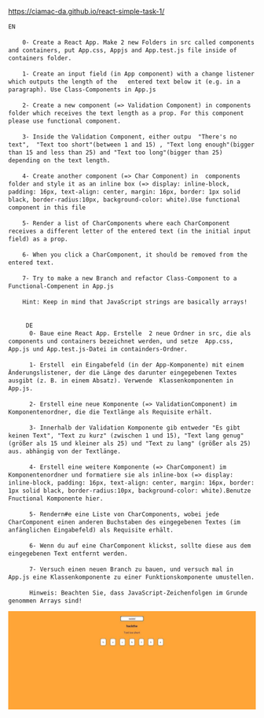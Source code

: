 https://ciamac-da.github.io/react-simple-task-1/

    EN
         
        0- Create a React App. Make 2 new Folders in src called components and containers, put App.css, Appjs and App.test.js file inside of containers folder.

        1- Create an input field (in App component) with a change listener which outputs the length of the   entered text below it (e.g. in a paragraph). Use Class-Components in App.js 
          
        2- Create a new component (=> Validation Component) in components folder which receives the text length as a prop. For this component please use functional component.
         
        3- Inside the Validation Component, either outpu  "There's no text",  "Text too short"(between 1 and 15) , "Text long enough"(bigger than 15 and less than 25) and "Text too long"(bigger than 25) depending on the text length. 
        
        4- Create another component (=> Char Component) in  components folder and style it as an inline box (=> display: inline-block, padding: 16px, text-align: center, margin: 16px, border: 1px solid black, border-radius:10px, background-color: white).Use functional component in this file

        5- Render a list of CharComponents where each CharComponent receives a different letter of the entered text (in the initial input field) as a prop.
         
        6- When you click a CharComponent, it should be removed from the entered text.

        7- Try to make a new Branch and refactor Class-Component to a Functional-Compenent in App.js

        Hint: Keep in mind that JavaScript strings are basically arrays!


         DE 
          0- Baue eine React App. Erstelle  2 neue Ordner in src, die als components und containers bezeichnet werden, und setze  App.css, App.js und App.test.js-Datei im containders-Ordner.

          1- Erstell  ein Eingabefeld (in der App-Komponente) mit einem Änderungslistener, der die Länge des darunter eingegebenen Textes ausgibt (z. B. in einem Absatz). Verwende  Klassenkomponenten in App.js.

          2- Erstell eine neue Komponente (=> ValidationComponent) im Komponentenordner, die die Textlänge als Requisite erhält.

          3- Innerhalb der Validation Komponente gib entweder "Es gibt keinen Text", "Text zu kurz" (zwischen 1 und 15), "Text lang genug" (größer als 15 und kleiner als 25) und "Text zu lang" (größer als 25) aus. abhängig von der Textlänge.

          4- Erstell eine weitere Komponente (=> CharComponent) im Komponentenordner und formatiere sie als inline-box (=> display: inline-block, padding: 16px, text-align: center, margin: 16px, border: 1px solid black, border-radius:10px, background-color: white).Benutze Fnuctional Komponente hier.

          5- Rendern#e eine Liste von CharComponents, wobei jede CharComponent einen anderen Buchstaben des eingegebenen Textes (im anfänglichen Eingabefeld) als Requisite erhält.

          6- Wenn du auf eine CharComponent klickst, sollte diese aus dem eingegebenen Text entfernt werden.

          7- Versuch einen neuen Branch zu bauen, und versuch mal in App.js eine Klassenkomponente zu einer Funktionskomponente umustellen.

          Hinweis: Beachten Sie, dass JavaScript-Zeichenfolgen im Grunde genommen Arrays sind!


![](readmeImage/1.jpg)
